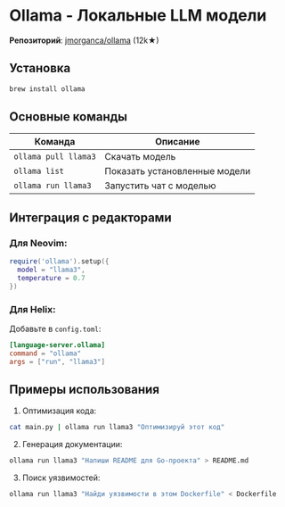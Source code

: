 # Ollama - Локальные LLM модели

**Репозиторий**: [jmorganca/ollama](https://github.com/jmorganca/ollama) (12k★)

## Установка
```bash
brew install ollama
```

## Основные команды
| Команда | Описание |
|---------|----------|
| `ollama pull llama3` | Скачать модель |
| `ollama list` | Показать установленные модели |
| `ollama run llama3` | Запустить чат с моделью |

## Интеграция с редакторами
### Для Neovim:
```lua
require('ollama').setup({
  model = "llama3",
  temperature = 0.7
})
```

### Для Helix:
Добавьте в `config.toml`:
```toml
[language-server.ollama]
command = "ollama"
args = ["run", "llama3"]
```

## Примеры использования
1. Оптимизация кода:
```bash
cat main.py | ollama run llama3 "Оптимизируй этот код"
```

2. Генерация документации:
```bash
ollama run llama3 "Напиши README для Go-проекта" > README.md
```

3. Поиск уязвимостей:
```bash
ollama run llama3 "Найди уязвимости в этом Dockerfile" < Dockerfile
```
